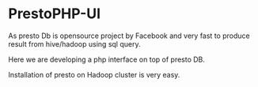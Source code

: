 # PrestoPHP-UI

As presto Db is opensource project by Facebook and very fast to produce result from hive/hadoop using sql query.


Here we are developing a php interface on top of presto DB.

Installation of presto on Hadoop cluster is very easy.
